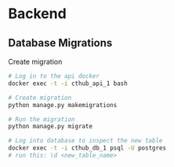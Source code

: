 # Backend

## Database Migrations
Create migration
```bash
# Log in to the api docker
docker exec -t -i cthub_api_1 bash

# Create migration
python manage.py makemigrations

# Run the migration
python manage.py migrate

# Log into database to inspect the new table
docker exec -t -i cthub_db_1 psql -U postgres
# run this: \d <new_table_name>
```